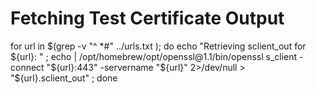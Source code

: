 # Fetching Test Certificate Output
<!-- :created: 2023-04-24 11:03 -->

for url in $(grep -v "^ *#" ../urls.txt ); do echo "Retrieving sclient_out for ${url}: " ; echo | /opt/homebrew/opt/openssl@1.1/bin/openssl s_client -connect "${url}:443" -servername "${url}" 2>/dev/null > "${url}.sclient_out" ; done


